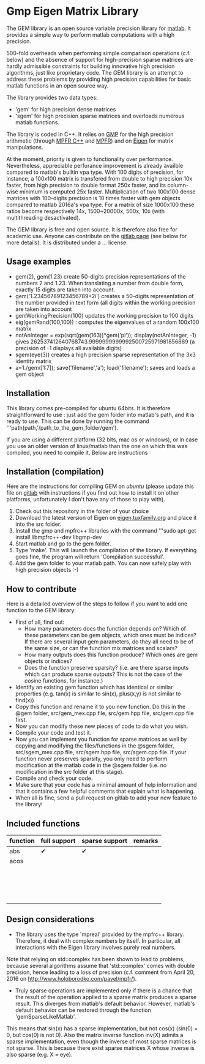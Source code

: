 Gmp Eigen Matrix Library
========================

The GEM library is an open source variable precision library for [matlab](http://www.mathworks.com/products/matlab/). It provides a simple way to perform matlab computations with a high precision.

500-fold overheads when performing simple comparison operations (c.f. below) and the absence of support for high-precision sparse matrices are hardly admissible constraints for building innovative high precision algorithms, just like proprietary code. The GEM library is an attempt to address these problems by providing high precision capabilities for basic matlab functions in an open source way.

The library provides two data types:
 - 'gem' for high precision dense matrices
 - 'sgem' for high precision sparse matrices
and overloads numerous matlab functions.

The library is coded in C++. It relies on [GMP](https://gmplib.org/) for the high precision arithmetic (through [MPFR C++](http://www.holoborodko.com/pavel/mpfr/) and [MPFR](http://www.mpfr.org/)) and on [Eigen](http://eigen.tuxfamily.org/) for matrix manipulations.

At the moment, priority is given to functionality over performance. Nevertheless, appreciable perforance improvement is already availble compared to matlab's builtin vpa type. With 100 digits of precision, for instance, a 100x100 matrix is transfered from double to high precision 10x faster, from high precision to double format 250x faster, and its column-wise minimum is computed 25x faster. Multiplication of two 100x100 dense matrices with 100-digits precision is 10 times faster with gem objects compared to matlab 2016a's vpa type. For a matrix of size 1000x100 these ratios become respectively 14x, 1500~20000x, 500x, 10x (with multithreading desactivated).

The GEM library is free and open source. It is therefore also free for academic use. Anyone can contribute on the [gitlab page](https://gitlab.com/jdbancal/gem) (see below for more details). It is distributed under a ... license.


Usage examples
--------------

 - gem(2), gem(1.23) create 50-digits precision representations of the numbers 2 and 1.23. When translating a number from double form, exactly 15 digits are taken into account.
 - gem('1.23456789123456789+2i') creates a 50-digits representation of the number provided in text form (all digits within the working precision are taken into account
 - gemWorkingPrecision(100) updates the working precision to 100 digits
 - eig(gemRand(100,100)) : computes the eigenvalues of a random 100x100 matrix
 - notAnInteger = exp(sqrt(gem(163))*gem('pi')); display(notAnInteger, -1) gives 262537412640768743.9999999999992500725971981856889 (a precision of -1 displays all available digits)
 - sgem(eye(3)) creates a high precision sparse representation of the 3x3 identity matrix
 - a=1./gem([1:7]); save('filename','a'); load('filename'); saves and loads a gem object


Installation
------------

This library comes pre-compiled for ubuntu 64bits. It is therefore straightforward to use : just add the gem folder into matlab's path, and it is ready to use. This can be done by running the command '''path(path,'/path_to_the_gem_folder/gem').

If you are using a different platform (32 bits, mac os or windows), or in case you use an older version of linux/matlab than the one on which this was compiled, you need to compile it. Below are instructions


Installation (compilation)
--------------------------

Here are the instructions for compiling GEM on *ubuntu* (please update this file on [gitlab](https://gitlab.com/jdbancal/gem) with instructions if you find out how to install it on other platforms, unfortunately I don't have any of those to play with).

1. Check out this repository in the folder of your choice
2. Download the latest version of Eigen on [eigen.tuxfamily.org](eigen.tuxfamily.org) and place it into the src folder.
3. Install the gmp and mpfrc++ libraries with the command
'''sudo apt-get install libmpfrc++-dev libgmp-dev
4. Start matlab and go to the gem folder.
5. Type 'make'. This will launch the compilation of the library. If everything goes fine, the program will return 'Compilation successful'.
6. Add the gem folder to your matlab path. You can now safely play with high precision objects :-)



How to contribute
-----------------

Here is a detailed overview of the steps to follow if you want to add one function to the GEM library:

 - First of all, find out:
    - How many parameters does the function depends on? Which of these parameters can be gem objects, which ones must be indices? If there are several input gem parameters, do they all need to be of the same size, or can the function mix matrices and scalars?
    - How many outputs does this function produce? Which ones are gem objects or indices?
    - Does the function preserve sparsity? (i.e. are there sparse inputs which can produce sparse outputs? This is not the case of the cosine functions, for instance.)
 - Identify an existing gem function which has identical or similar properties (e.g. tan(x) is similar to sin(x), plus(x,y) is not similar to find(x))
 - Copy this function and rename it to you new function. Do this in the @gem folder, src/gem_mex.cpp file, src/gem.hpp file, src/gem.cpp file first.
 - Now you can modify these new pieces of code to do what you wish.
 - Compile your code and test it.
 - Now you can implement you function for sparse matrices as well by copying and modifying the files/functions in the @sgem folder, src/sgem_mex.cpp file, src/sgem.hpp file, src/sgem.cpp file. If your function never preserves sparsity, you only need to perform modification at the matlab code in the @sgem folder (i.e. no modification in the src folder at this stage).
 - Compile and check your code.
 - Make sure that your code has a minimal amount of help information and that it contains a few helpful comments that explain what is happening.
 - When all is fine, send a pull request on gitlab to add your new feature to the library!



Included functions
------------------


| function | full support | sparse support | remarks |
|----------|---|---|---|
| abs  | ✔  | ✔  |   |
| acos |  |  |  |
|  |  |  |  |
|  |  |  |  |
|  |  |  |  |
|  |  |  |  |
|  |  |  |  |
|  |  |  |  |
|  |  |  |  |
|  |  |  |  |
|  |  |  |  |
|  |  |  |  |
|  |  |  |  |
|  |  |  |  |
|  |  |  |  |
|  |  |  |  |
|  |  |  |  |
|  |  |  |  |



Design considerations
---------------------

- The library uses the type 'mpreal' provided by the mpfrc++ library. Therefore, it deal with complex numbers by itself. In particular, all interactions with the Eigen library involves purely real numbers.

Note that relying on std::complex has been shown to lead to problems, because several algorithms assume that 'std::complex' comes with double precision, hence leading to a loss of precision (c.f. comment from April 20, 2016 on http://www.holoborodko.com/pavel/mpfr/).

- Truly sparse operations are implemented only if there is a chance that the result of the operation applied to a sparse matrix produces a sparse result. This diverges from matlab's default behavior. However, matlab's default behavior can be restored through the function 'gemSparseLikeMatlab'.

This means that sin(x) has a sparse implementation, but not cos(x) (sin(0) = 0, but cos(0) is not 0). Also the matrix inverse function inv(X) admits a sparse implementation, even though the inverse of most sparse matrices is not sparse. This is because there exist sparse matrices X whose inverse is also sparse (e.g. X = eye).




